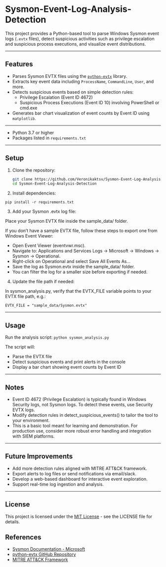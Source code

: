 # Sysmon-Event-Log-Analysis-Detection

This project provides a Python-based tool to parse Windows Sysmon event logs (`.evtx` files), detect suspicious activities such as privilege escalation and suspicious process executions, and visualize event distributions.

---

## Features

- Parses Sysmon EVTX files using the [`python-evtx`](https://github.com/williballenthin/python-evtx) library.
- Extracts key event data including `ProcessName`, `CommandLine`, `User`, and more.
- Detects suspicious events based on simple detection rules:
  - Privilege Escalation (Event ID 4672)
  - Suspicious Process Executions (Event ID 10) involving PowerShell or cmd.exe
- Generates bar chart visualization of event counts by Event ID using `matplotlib`.

---

- Python 3.7 or higher
- Packages listed in `requirements.txt`

---

## Setup

1. Clone the repository:

   ```bash
   git clone https://github.com/Veronikaktsv/Sysmon-Event-Log-Analysis-Detection.git
   cd Sysmon-Event-Log-Analysis-Detection
   
2. Install dependencies:

`pip install -r requirements.txt`

3. Add your Sysmon .evtx log file:
   
Place your Sysmon EVTX file inside the sample_data/ folder.

If you don’t have a sample EVTX file, follow these steps to export one from Windows Event Viewer:

- Open Event Viewer (eventvwr.msc).
- Navigate to: Applications and Services Logs → Microsoft → Windows → Sysmon → Operational.
- Right-click on Operational and select Save All Events As...
- Save the log as Sysmon.evtx inside the sample_data/ folder.
- You can filter the log for a smaller size before exporting if needed.

4. Update the file path if needed:
   
In sysmon_analysis.py, verify that the EVTX_FILE variable points to your EVTX file path, e.g.:

`EVTX_FILE = "sample_data/Sysmon.evtx"`

---

## Usage

Run the analysis script:
`python sysmon_analysis.py`

The script will:
- Parse the EVTX file
- Detect suspicious events and print alerts in the console
- Display a bar chart showing event counts by Event ID

---

## Notes
- Event ID 4672 (Privilege Escalation) is typically found in Windows Security logs, not Sysmon logs. To detect these events, use Security EVTX logs.
- Modify detection rules in detect_suspicious_events() to tailor the tool to your environment.
- This is a basic tool meant for learning and demonstration. For production use, consider more robust error handling and integration with SIEM platforms.

---

## Future Improvements
- Add more detection rules aligned with MITRE ATT&CK framework.
- Export alerts to log files or send notifications via email/slack.
- Develop a web-based dashboard for interactive event exploration.
- Support real-time log ingestion and analysis.

---

## License
This project is licensed under the [MIT License](LICENSE) - see the LICENSE file for details.

## References
- [Sysmon Documentation - Microsoft](https://docs.microsoft.com/en-us/sysinternals/downloads/sysmon)
- [python-evtx GitHub Repository](https://github.com/williballenthin/python-evtx)
- [MITRE ATT&CK Framework](https://attack.mitre.org/)

